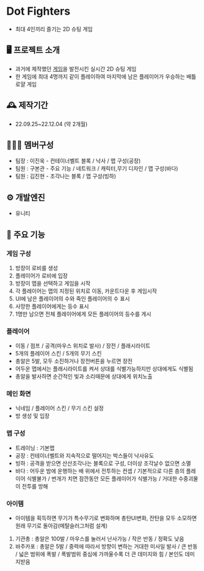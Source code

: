 # Dot Fighters
- 최대 4인끼리 즐기는 2D 슈팅 게임

## 🖥️ 프로젝트 소개
- 과거에 제작했던 [게임](https://github.com/rnqhscjf3333/HerHert/tree/main)을 발전시킨 실시간 2D 슈팅 게임
- 한 게임에 최대 4명까지 같이 플레이하여 마지막에 남은 플레이어가 우승하는 배틀로얄 게임

## 🕰️ 제작기간
- 22.09.25~22.12.04 (약 2개월)

## 🧑‍🤝‍🧑 멤버구성
- 팀장 : 이진욱 - 컨테이너벨트 블록 / 낙사 / 맵 구성(공장)
- 팀원 : 구본관 - 주요 기능 / 네트워크 / 캐릭터,무기 디자인 / 맵 구성(바다)
- 팀원 : 김진현 - 조각나는 블록 / 맵 구성(빙하)

## ⚙️ 개발엔진
- 유니티

## 📌 주요 기능
### 게임 구성
1. 방장이 로비를 생성
2. 플레이어가 로비에 입장
3. 방장이 맵을 선택하고 게임을 시작
4. 각 플레이어는 맵의 지정된 위치로 이동, 카운트다운 후 게임시작
5. UI에 남은 플레이어의 수와 죽인 플레이어의 수 표시
6. 사망한 플레이어에게는 등수 표시
7. 1명만 남으면 전체 플레이어에게 모든 플레이어의 등수를 게시

### 플레이어
- 이동 / 점프 / 공격(마우스 위치로 발사) / 장전 / 플래시라이트
- 5개의 플레이어 스킨 / 5개의 무기 스킨
- 총알은 5발, 모두 소진하거나 장전버튼을 누르면 장전
- 어두운 맵에서는 플래시라이트를 켜서 상대를 식별가능하지만 상대에게도 식별됨
- 총알을 발사하면 순간적인 빛과 소리때문에 상대에게 위치노출

### 메인 화면
- 닉네임 / 플레이어 스킨 / 무기 스킨 설정
- 방 생성 및 입장

### 맵 구성
- 트레이닝 : 기본맵
- 공장 : 컨테이너벨트와 지속적으로 떨어지는 박스들이 낙사유도
- 빙하 : 공격을 받으면 산산조각나는 블록으로 구성, 더이상 조각날수 없으면 소멸
- 바다 : 어두운 밤에 운행하는 배 위에서 전투하는 컨셉 / 기본적으로 다른 층의 플레이어 식별불가 / 번개가 치면 잠깐동안 모든 플레이어가 식별가능 / 거대한 수중괴물이 전투를 방해

### 아이템
- 아이템을 획득하면 무기가 특수무기로 변화하며 총탄UI변화, 잔탄을 모두 소모하면 원래 무기로 돌아감(메탈슬러그처럼 설계)
1. 기관총 : 총알은 100발 / 마우스를 눌러서 난사가능 / 작은 반동 / 정확도 낮음
2. 바주카포 : 총알은 5발 / 중력에 따라서 방향이 변하는 거대한 미사일 발사 / 큰 반동 / 넓은 범위에 폭발 / 폭발범위 중심에 가까울수록 더 큰 데미지와 힘 / 본인도 데미지받음
